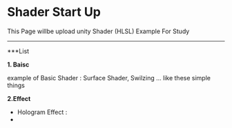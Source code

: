 # Shader Start Up

This Page willbe upload unity Shader (HLSL) Example For Study

***

***List

**1. Baisc**

  example of Basic Shader : Surface Shader, Swilzing ... like these simple things 


**2.Effect**
- Hologram Effect :
- 
